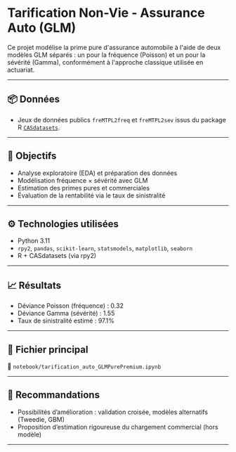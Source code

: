 # Tarification Non-Vie - Assurance Auto (GLM)

Ce projet modélise la prime pure d'assurance automobile à l'aide de deux modèles GLM séparés : un pour la fréquence (Poisson) et un pour la sévérité (Gamma), conformément à l'approche classique utilisée en actuariat.

---

## 📦 Données

- Jeux de données publics `freMTPL2freq` et `freMTPL2sev` issus du package R [`CASdatasets`](https://cran.r-project.org/web/packages/CASdatasets/).

---

## 🧠 Objectifs

- Analyse exploratoire (EDA) et préparation des données
- Modélisation fréquence × sévérité avec GLM
- Estimation des primes pures et commerciales
- Évaluation de la rentabilité via le taux de sinistralité

---

## ⚙️ Technologies utilisées

- Python 3.11
- `rpy2`, `pandas`, `scikit-learn`, `statsmodels`, `matplotlib`, `seaborn`
- R + CASdatasets (via rpy2)

---

## 📈 Résultats

- Déviance Poisson (fréquence) : 0.32
- Déviance Gamma (sévérité) : 1.55
- Taux de sinistralité estimé : 97.1%

---

## 📁 Fichier principal

📍 `notebook/tarification_auto_GLMPurePremium.ipynb`

---

## 🧾 Recommandations

- Possibilités d’amélioration : validation croisée, modèles alternatifs (Tweedie, GBM)
- Proposition d’estimation rigoureuse du chargement commercial (hors modèle)

---
